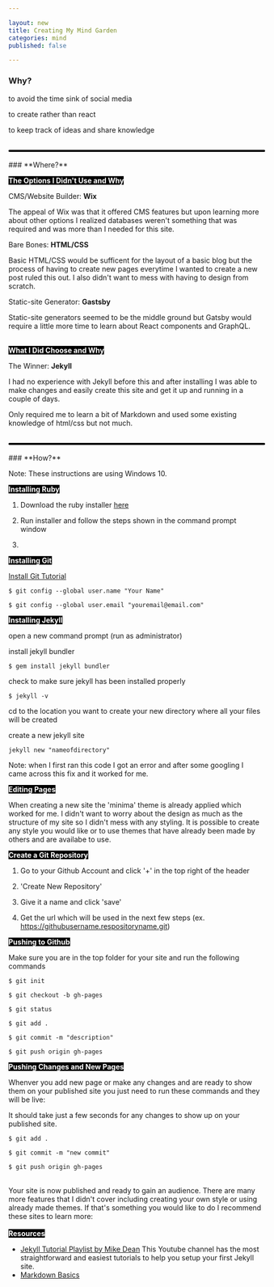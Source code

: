 ```yaml
---

layout: new
title: Creating My Mind Garden
categories: mind
published: false

---
```


### **Why?**
to avoid the time sink of social media

to create rather than react

to keep track of ideas and share knowledge 

<br>
<div style="border: 2px solid black; border-radius: 40px; width: 100%; "></div>
<br>
### **Where?**

<span style="font-weight: bold; color: white; background: black;">The Options I Didn't Use and Why</span>

CMS/Website Builder: **Wix**

The appeal of Wix was that it offered CMS features but upon learning more about other options I realized databases weren't something that was required and was more than I needed for this site.

Bare Bones: **HTML/CSS**

Basic HTML/CSS would be sufficent for the layout of a basic blog but the process of having to create new pages everytime I wanted to create a new post ruled this out. I also didn't want to mess with having to design from scratch.  

Static-site Generator: **Gastsby**

Static-site generators seemed to be the middle ground but Gatsby would require a little more time to learn about React components and GraphQL.

<br>
<span style="font-weight: bold; color: white; background: black;">What I Did Choose and Why</span>

The Winner: **Jekyll**

I had no experience with Jekyll before this and after installing I was able to make changes and easily create this site and get it up and running in a couple of days.

Only required me to learn a bit of Markdown and used some existing knowledge of html/css but not much.

<br>
<div style="border: 2px solid black; border-radius: 40px; width: 100%; "></div>
<br>
### **How?**

Note: These instructions are using Windows 10.

<span style="font-weight: bold; color: white; background: black;">Installing Ruby</span>

1. Download the ruby installer [here](https://rubyinstaller.org/downloads/)

2. Run installer and follow the steps shown in the command prompt window

3. 



<span style="font-weight: bold; color: white; background: black;">Installing Git</span>

[Install Git Tutorial](https://www.atlassian.com/git/tutorials/install-git#windows)

 
	$ git config --global user.name "Your Name" 

	$ git config --global user.email "youremail@email.com"

<span style="font-weight: bold; color: white; background: black;">Installing Jekyll</span>

open a new command prompt (run as administrator)

install jekyll bundler

	$ gem install jekyll bundler

check to make sure jekyll has been installed properly

	$ jekyll -v

cd to the location you want to create your new directory where all your files will be created

create a new jekyll site

	jekyll new "nameofdirectory"

Note: when I first ran this code I got an error and after some googling I came across this fix and it worked for me.
> 


<span style="font-weight: bold; color: white; background: black;">Editing Pages</span>



When creating a new site the 'minima' theme is already applied which worked for me. I didn't want to worry about the design as much as the structure of my site so I didn't mess with any styling. It is possible to create any style you would like or to use themes that have already been made by others and are availabe to use.

<span style="font-weight: bold; color: white; background: black;">Create a Git Repository</span>

1. Go to your Github Account and click '+' in the top right of the header

2. 'Create New Repository'

3. Give it a name and click 'save'

4. Get the url which will be used in the next few steps (ex. https://githubusername.respositoryname.git)

<span style="font-weight: bold; color: white; background: black;">Pushing to Github</span>

Make sure you are in the top folder for your site and run the following commands


	$ git init

	$ git checkout -b gh-pages

	$ git status

	$ git add .

	$ git commit -m "description"

	$ git push origin gh-pages


<span style="font-weight: bold; color: white; background: black;">Pushing Changes and New Pages</span>

Whenver you add new page or make any changes and are ready to show them on your published site you just need to run these commands and they will be live:

It should take just a few seconds for any changes to show up on your published site.

	$ git add .

	$ git commit -m "new commit"

	$ git push origin gh-pages

<br>
Your site is now published and ready to gain an audience. There are many more features that I didn't cover including creating your own style or using already made themes. If that's something you would like to do I recommend these sites to learn more:


<br>
<br>
<span style="font-weight: bold; color: white; background: black;">Resources</span>

- [Jekyll Tutorial Playlist by Mike Dean](#) This Youtube channel has the most straightforward and easiest tutorials to help you setup your first Jekyll site.
- [Markdown Basics](#)  

